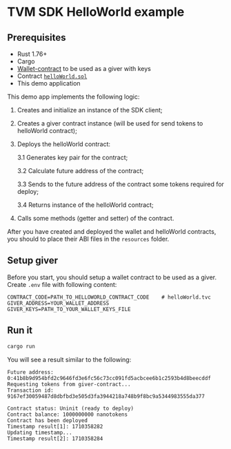 # **TVM SDK HelloWorld example**

## **Prerequisites**

* Rust 1.76+
* Cargo
* [Wallet-contract](https://github.com/gosh-sh/gosh-examples/blob/main/contracts/simpleWallet/giver.sol) to be used as a giver with keys
* Contract [`helloWorld.sol`](https://github.com/gosh-sh/gosh-examples/tree/main/contracts/helloWorld/helloWorld.sol)
* This demo application


This demo app implements the following logic:

1. Creates and initialize an instance of the SDK client;

2. Creates a giver contract instance (will be used for send tokens to helloWorld contract);

3. Deploys the helloWorld contract:

    3.1 Generates key pair for the contract;

    3.2 Calculate future address of the contract;

    3.3 Sends to the future address of the contract some tokens required for deploy;

    3.4 Returns instance of the helloWorld contract;

4. Calls some methods (getter and setter) of the contract.


After you have created and deployed the wallet and helloWorld contracts, you should to place their ABI files in the `resources` folder.


## **Setup giver**

Before you start, you should setup a wallet contract to be used as a giver.
Create `.env` file with following content:

```
CONTRACT_CODE=PATH_TO_HELLOWORLD_CONTRACT_CODE    # helloWorld.tvc
GIVER_ADDRESS=YOUR_WALLET_ADDRESS
GIVER_KEYS=PATH_TO_YOUR_WALLET_KEYS_FILE
```

## **Run it**

```sh
cargo run
```

You will see a result similar to the following:

```
Future address: 0:41b8b9d954bfd2c9646fd3e6fc56c73cc091fd5acbcee6b1c2593b4d8beecddf
Requesting tokens from giver-contract...
Transaction id: 9167ef30059487d8dbfbd3e505d3fa3944218a748b9f8bc9a5344983555da377

Contract status: Uninit (ready to deploy)
Contract balance: 1000000000 nanotokens
Contract has been deployed
Timestamp result[1]: 1710358282
Updating timestamp...
Timestamp result[2]: 1710358284
```
